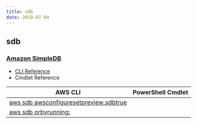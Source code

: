 ```yaml
---
title: sdb
date: 2019-07-04
---
```


## sdb

### [Amazon SimpleDB](https://aws.amazon.com/simpledb/)

* [CLI Reference](https://docs.aws.amazon.com/cli/latest/reference/sdb/index.html)
* Cmdlet Reference

|AWS CLI|PowerShell Cmdlet|
|----|----|
|[aws sdb awsconfiguresetpreview.sdbtrue](https://docs.aws.amazon.com/cli/latest/reference/sdb/awsconfiguresetpreview.sdbtrue.html)||
|[aws sdb orbyrunning:](https://docs.aws.amazon.com/cli/latest/reference/sdb/orbyrunning:.html)||

